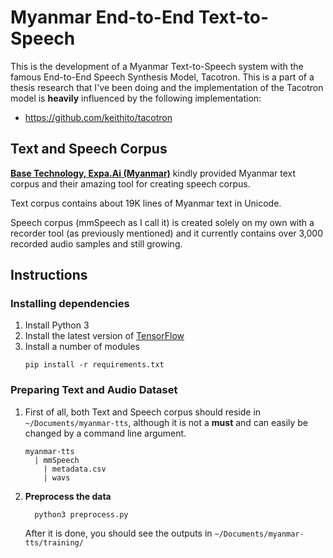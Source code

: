 # Myanmar End-to-End Text-to-Speech

This is the development of a Myanmar Text-to-Speech system with the famous End-to-End Speech Synthesis Model, Tacotron. This is a part of a thesis research that I've been doing and the implementation of the Tacotron model is **heavily** influenced by the following implementation:

* https://github.com/keithito/tacotron

## Text and Speech Corpus

**[Base Technology, Expa.Ai (Myanmar)](https://expa.ai)** kindly provided Myanmar text corpus and their amazing tool for creating speech corpus.

Text corpus contains about 19K lines of Myanmar text in Unicode.

Speech corpus (mmSpeech as I call it) is created solely on my own with a recorder tool (as previously mentioned) and it currently contains over 3,000 recorded audio samples and still growing.

## Instructions

### Installing dependencies

1.  Install Python 3
2.  Install the latest version of [TensorFlow](https://www.tensorflow.org/install/)
3.  Install a number of modules
    ```
    pip install -r requirements.txt
    ```

### Preparing Text and Audio Dataset

1.  First of all, both Text and Speech corpus should reside in `~/Documents/myanmar-tts`, although it is not a **must** and can easily be changed by a command line argument.
    ```
    myanmar-tts
      | mmSpeech
        | metadata.csv
        | wavs
    ```

2.  **Preprocess the data**
    ```
      python3 preprocess.py
    ```
    After it is done, you should see the outputs in `~/Documents/myanmar-tts/training/`

